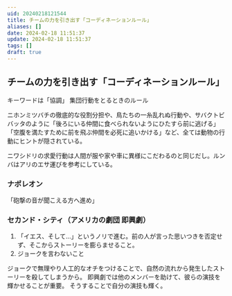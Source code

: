 ```yaml
---
uid: 20240218121544
title: チームの力を引き出す「コーディネーションルール」
aliases: []
date: 2024-02-18 11:51:37
update: 2024-02-18 11:51:37
tags: []
draft: true
---
```


## チームの力を引き出す「コーディネーションルール」

キーワードは「協調」
集団行動をとるときのルール

ニホンミツバチの徹底的な役割分担や、鳥たちの一糸乱れぬ行動や、サバクトビバッタのように「後ろにいる仲間に食べられないようにひたすら前に逃げる」「空腹を満たすために前を飛ぶ仲間を必死に追いかける」など、全ては動物の行動にヒントが隠されている。

ニワシドリの求愛行動は人間が服や家や車に異様にこだわるのと同じだし。ルンバはアリのエサ運びを参考にしている。



### ナポレオン

「砲撃の音が聞こえる方へ進め」



### セカンド・シティ（アメリカの劇団 即興劇）

1. 「イエス、そして…」というノリで進む。前の人が言った思いつきを否定せず、そこからストーリーを膨らませること。
2. ジョークを言わないこと

ジョークで無理やり人工的なオチをつけることで、自然の流れから発生したストーリーを殺してしまうから。
即興劇では他のメンバーを助けて、彼らの演技を輝かせることが重要。
そうすることで自分の演技も輝く。



[^simplerules]: https://www.notion.so/60e94e05e83649b8b3f4a4c61b258060/ SIMPLE RULES 「仕事が速い人」はここまでシンプルに考える, p75, ドナルド サル,キャスリーン アイゼンハート, 三笠書房, 2017/08/21
